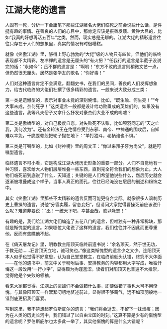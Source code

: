 # 江湖大佬的遗言

人固有一死，分析一下金庸笔下那些江湖著名大佬们临死之前会说些什么话，是件挺有趣的事情。在善良的人们的心目中，那肯定应该是振聋发聩、黄钟大吕的，比如“我真的好想再活五百年”之类。然而，现实总是无聊的。江湖大佬的精彩遗言往往只存在于人们的想象里，真实的情况有时很糟糕。 

就像《笑傲江湖》里，够得上野心勃勃的“大佬”级的人物只有四位，但他们的临终表现都不太精彩。左冷禅的遗言是无厘头的“有火把？”任我行的遗言是半截子没说完的话：“永如今”；岳不群的遗言是：“啊哟！”东方不败的遗言则稍微文艺一点，但仍然很无厘头，居然是张学友的歌名：“你好毒！” 

人们对这种遗言肯定不会满意。翻翻史书，在我们的民间，善良的人们发挥想象力，给古代临终的大佬们杜撰了很多精彩的遗言。一般来说大致分成三类： 

第一类是遗憾型的，表示对事业未竟的深刻惋惜。比如，“既生瑜、何生亮！”“今大事未成，奈何死乎！”这类遗言一般都是设计给功败垂成的英雄们的。如果没有这些遗言，我等凡夫俗子又拿什么抒发对豪杰们大业不成的唏嘘？ 

第二类是傲娇型的，对自己极度自恋，对失败死不认账，比如项羽同志的“天之亡我，我何渡为”。还有金轮法王在绝情谷受到东邪、南帝、中神通的围攻后，自知难以幸免，干脆耍赖般把轮子抛在地下：“单打独斗，老衲谁也不惧。” 

第三类是叮嘱型的，比如《封神榜》里的周文王：“你过来拜子牙为尚父”，就是叮嘱型遗言。 

临终遗言不可小看，它是构成江湖大佬历史形象的重要一部分。人们不自觉地有一种习惯，喜欢给大人物们层层堆叠一些东西，直到完全符合我们的想象为止。大人物们临死前到底说了什么，天知道；关键的是人们希望他说些什么，然后历史就会逐渐被堆叠成这个样子。当事人真正的面孔，往往已经淹没在层层的删述和粉饰之中。 

其实《笑傲江湖》里那些不太精彩的遗言反而可能更符合实际。就像很多人讽刺历史上曹操的遗言，说他“分香卖履，留恋妾妇”，但请问大家觉得曹操死前应该说什么呢？难道非要说：“丕！一统天下吧，幸甚至哉，歌以咏志！” 

有趣的是，我们给江湖大佬们编造了五花八门的遗言，但唯独有一种非常稀缺，那就是惭愧型的遗言。如果哪位大佬说了这样的遗言，我们往往并不因此而更尊重他，反而有些瞧他不起。 

在《倚天屠龙记》里，明教教主阳顶天临终前遗书说：“余名顶天，然于世无功，于教无勋……狂言顶天立地，诚可笑也。”像这类惭愧型的遗言少之又少。连阳顶天本人似乎也觉得不好意思，认为自己堂堂教主，在临终前低头认错，终究不大体面——在他的遗书中，前文中关于吩咐后事、安排教务的内容都用大字写成，唯独忏悔这一段改用“一行小字”，显得颇为拘谨羞涩。读者们对阳顶天也普遍不大推崇，觉得他是个失败的领袖。 

看来大家都觉得，江湖上的豪雄们不会做错什么事，即便做错了事也大可不用惭愧。与其像阳顶天一样絮絮叨叨地赘述前过，显得很不够霸气，远不如项羽般地一错到底更招我们喜爱。 

写到这里，我不禁想起罗伯斯庇尔的遗言：“我们将会逝去，不留下一抹烟痕；因为在人类的历史长河中，我们错过了以自由立国的时刻。”这算不算是少有的惭愧型的遗言呢？罗伯斯庇尔也太多此一举了，其实他惭愧的算是什么大错呢？